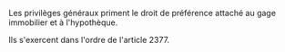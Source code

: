 Les privilèges généraux priment le droit de préférence attaché au gage immobilier et à l'hypothèque.   

  
Ils s'exercent dans l'ordre de l'article 2377.

